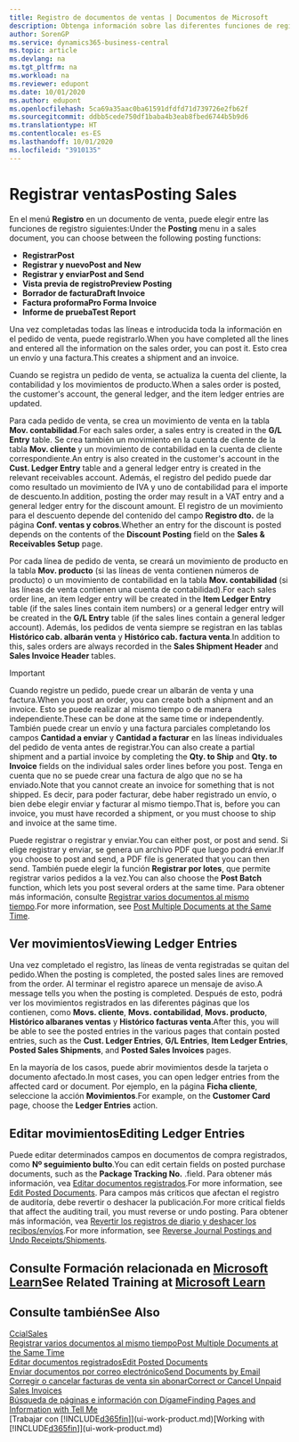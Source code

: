 ```yaml
---
title: Registro de documentos de ventas | Documentos de Microsoft
description: Obtenga información sobre las diferentes funciones de registro para registrar documentos de ventas y cómo puede actualizar los documentos registrados.
author: SorenGP
ms.service: dynamics365-business-central
ms.topic: article
ms.devlang: na
ms.tgt_pltfrm: na
ms.workload: na
ms.reviewer: edupont
ms.date: 10/01/2020
ms.author: edupont
ms.openlocfilehash: 5ca69a35aac0ba61591dfdfd71d739726e2fb62f
ms.sourcegitcommit: ddbb5cede750df1baba4b3eab8fbed6744b5b9d6
ms.translationtype: HT
ms.contentlocale: es-ES
ms.lasthandoff: 10/01/2020
ms.locfileid: "3910135"
---
```

# <a name="posting-sales"></a><span data-ttu-id="5c4a3-103">Registrar ventas</span><span class="sxs-lookup"><span data-stu-id="5c4a3-103">Posting Sales</span></span>

<span data-ttu-id="5c4a3-104">En el menú **Registro** en un documento de venta, puede elegir entre las funciones de registro siguientes:</span><span class="sxs-lookup"><span data-stu-id="5c4a3-104">Under the **Posting** menu in a sales document, you can choose between the following posting functions:</span></span>

* <span data-ttu-id="5c4a3-105">**Registrar**</span><span class="sxs-lookup"><span data-stu-id="5c4a3-105">**Post**</span></span>
* <span data-ttu-id="5c4a3-106">**Registrar y nuevo**</span><span class="sxs-lookup"><span data-stu-id="5c4a3-106">**Post and New**</span></span>
* <span data-ttu-id="5c4a3-107">**Registrar y enviar**</span><span class="sxs-lookup"><span data-stu-id="5c4a3-107">**Post and Send**</span></span>
* <span data-ttu-id="5c4a3-108">**Vista previa de registro**</span><span class="sxs-lookup"><span data-stu-id="5c4a3-108">**Preview Posting**</span></span>
* <span data-ttu-id="5c4a3-109">**Borrador de factura**</span><span class="sxs-lookup"><span data-stu-id="5c4a3-109">**Draft Invoice**</span></span>
* <span data-ttu-id="5c4a3-110">**Factura proforma**</span><span class="sxs-lookup"><span data-stu-id="5c4a3-110">**Pro Forma Invoice**</span></span>
* <span data-ttu-id="5c4a3-111">**Informe de prueba**</span><span class="sxs-lookup"><span data-stu-id="5c4a3-111">**Test Report**</span></span>

<span data-ttu-id="5c4a3-112">Una vez completadas todas las líneas e introducida toda la información en el pedido de venta, puede registrarlo.</span><span class="sxs-lookup"><span data-stu-id="5c4a3-112">When you have completed all the lines and entered all the information on the sales order, you can post it.</span></span> <span data-ttu-id="5c4a3-113">Esto crea un envío y una factura.</span><span class="sxs-lookup"><span data-stu-id="5c4a3-113">This creates a shipment and an invoice.</span></span>

<span data-ttu-id="5c4a3-114">Cuando se registra un pedido de venta, se actualiza la cuenta del cliente, la contabilidad y los movimientos de producto.</span><span class="sxs-lookup"><span data-stu-id="5c4a3-114">When a sales order is posted, the customer's account, the general ledger, and the item ledger entries are updated.</span></span>

<span data-ttu-id="5c4a3-115">Para cada pedido de venta, se crea un movimiento de venta en la tabla **Mov. contabilidad**.</span><span class="sxs-lookup"><span data-stu-id="5c4a3-115">For each sales order, a sales entry is created in the **G/L Entry** table.</span></span> <span data-ttu-id="5c4a3-116">Se crea también un movimiento en la cuenta de cliente de la tabla **Mov. cliente** y un movimiento de contabilidad en la cuenta de cliente correspondiente.</span><span class="sxs-lookup"><span data-stu-id="5c4a3-116">An entry is also created in the customer's account in the **Cust. Ledger Entry** table and a general ledger entry is created in the relevant receivables account.</span></span> <span data-ttu-id="5c4a3-117">Además, el registro del pedido puede dar como resultado un movimiento de IVA y uno de contabilidad para el importe de descuento.</span><span class="sxs-lookup"><span data-stu-id="5c4a3-117">In addition, posting the order may result in a VAT entry and a general ledger entry for the discount amount.</span></span> <span data-ttu-id="5c4a3-118">El registro de un movimiento para el descuento depende del contenido del campo **Registro dto.** de la página **Conf. ventas y cobros**.</span><span class="sxs-lookup"><span data-stu-id="5c4a3-118">Whether an entry for the discount is posted depends on the contents of the **Discount Posting** field on the **Sales & Receivables Setup** page.</span></span>

<span data-ttu-id="5c4a3-119">Por cada línea de pedido de venta, se creará un movimiento de producto en la tabla **Mov. producto** (si las líneas de venta contienen números de producto) o un movimiento de contabilidad en la tabla **Mov. contabilidad** (si las líneas de venta contienen una cuenta de contabilidad).</span><span class="sxs-lookup"><span data-stu-id="5c4a3-119">For each sales order line, an item ledger entry will be created in the **Item Ledger Entry** table (if the sales lines contain item numbers) or a general ledger entry will be created in the **G/L Entry** table (if the sales lines contain a general ledger account).</span></span> <span data-ttu-id="5c4a3-120">Además, los pedidos de venta siempre se registran en las tablas **Histórico cab. albarán venta** y **Histórico cab. factura venta**.</span><span class="sxs-lookup"><span data-stu-id="5c4a3-120">In addition to this, sales orders are always recorded in the **Sales Shipment Header** and **Sales Invoice Header** tables.</span></span>

> [!IMPORTANT]  
> <span data-ttu-id="5c4a3-121">Cuando registre un pedido, puede crear un albarán de venta y una factura.</span><span class="sxs-lookup"><span data-stu-id="5c4a3-121">When you post an order, you can create both a shipment and an invoice.</span></span> <span data-ttu-id="5c4a3-122">Esto se puede realizar al mismo tiempo o de manera independiente.</span><span class="sxs-lookup"><span data-stu-id="5c4a3-122">These can be done at the same time or independently.</span></span> <span data-ttu-id="5c4a3-123">También puede crear un envío y una factura parciales completando los campos **Cantidad a enviar** y **Cantidad a facturar** en las líneas individuales del pedido de venta antes de registrar.</span><span class="sxs-lookup"><span data-stu-id="5c4a3-123">You can also create a partial shipment and a partial invoice by completing the **Qty. to Ship** and **Qty. to Invoice** fields on the individual sales order lines before you post.</span></span> <span data-ttu-id="5c4a3-124">Tenga en cuenta que no se puede crear una factura de algo que no se ha enviado.</span><span class="sxs-lookup"><span data-stu-id="5c4a3-124">Note that you cannot create an invoice for something that is not shipped.</span></span> <span data-ttu-id="5c4a3-125">Es decir, para poder facturar, debe haber registrado un envío, o bien debe elegir enviar y facturar al mismo tiempo.</span><span class="sxs-lookup"><span data-stu-id="5c4a3-125">That is, before you can invoice, you must have recorded a shipment, or you must choose to ship and invoice at the same time.</span></span>

<span data-ttu-id="5c4a3-126">Puede registrar o registrar y enviar.</span><span class="sxs-lookup"><span data-stu-id="5c4a3-126">You can either post, or post and send.</span></span> <span data-ttu-id="5c4a3-127">Si elige registrar y enviar, se genera un archivo PDF que luego podrá enviar.</span><span class="sxs-lookup"><span data-stu-id="5c4a3-127">If you choose to post and send, a PDF file is generated that you can then send.</span></span> <span data-ttu-id="5c4a3-128">También puede elegir la función **Registrar por lotes**, que permite registrar varios pedidos a la vez.</span><span class="sxs-lookup"><span data-stu-id="5c4a3-128">You can also choose the **Post Batch** function, which lets you post several orders at the same time.</span></span> <span data-ttu-id="5c4a3-129">Para obtener más información, consulte [Registrar varios documentos al mismo tiempo](ui-batch-posting.md).</span><span class="sxs-lookup"><span data-stu-id="5c4a3-129">For more information, see [Post Multiple Documents at the Same Time](ui-batch-posting.md).</span></span>

## <a name="viewing-ledger-entries"></a><span data-ttu-id="5c4a3-130">Ver movimientos</span><span class="sxs-lookup"><span data-stu-id="5c4a3-130">Viewing Ledger Entries</span></span>

<span data-ttu-id="5c4a3-131">Una vez completado el registro, las líneas de venta registradas se quitan del pedido.</span><span class="sxs-lookup"><span data-stu-id="5c4a3-131">When the posting is completed, the posted sales lines are removed from the order.</span></span> <span data-ttu-id="5c4a3-132">Al terminar el registro aparece un mensaje de aviso.</span><span class="sxs-lookup"><span data-stu-id="5c4a3-132">A message tells you when the posting is completed.</span></span> <span data-ttu-id="5c4a3-133">Después de esto, podrá ver los movimientos registrados en las diferentes páginas que los contienen, como **Movs. cliente**, **Movs. contabilidad**, **Movs. producto**, **Histórico albaranes ventas** y **Histórico facturas venta**.</span><span class="sxs-lookup"><span data-stu-id="5c4a3-133">After this, you will be able to see the posted entries in the various pages that contain posted entries, such as the **Cust. Ledger Entries**, **G/L Entries**, **Item Ledger Entries**, **Posted Sales Shipments**, and **Posted Sales Invoices** pages.</span></span>  

<span data-ttu-id="5c4a3-134">En la mayoría de los casos, puede abrir movimientos desde la tarjeta o documento afectado.</span><span class="sxs-lookup"><span data-stu-id="5c4a3-134">In most cases, you can open ledger entries from the affected card or document.</span></span> <span data-ttu-id="5c4a3-135">Por ejemplo, en la página **Ficha cliente**, seleccione la acción **Movimientos**.</span><span class="sxs-lookup"><span data-stu-id="5c4a3-135">For example, on the **Customer Card** page, choose the **Ledger Entries** action.</span></span>

## <a name="editing-ledger-entries"></a><span data-ttu-id="5c4a3-136">Editar movimientos</span><span class="sxs-lookup"><span data-stu-id="5c4a3-136">Editing Ledger Entries</span></span>

<span data-ttu-id="5c4a3-137">Puede editar determinados campos en documentos de compra registrados, como **Nº seguimiento bulto**.</span><span class="sxs-lookup"><span data-stu-id="5c4a3-137">You can edit certain fields on posted purchase documents, such as the **Package Tracking No.**</span></span> <span data-ttu-id="5c4a3-138">.</span><span class="sxs-lookup"><span data-stu-id="5c4a3-138">field.</span></span> <span data-ttu-id="5c4a3-139">Para obtener más información, vea [Editar documentos registrados](across-edit-posted-document.md).</span><span class="sxs-lookup"><span data-stu-id="5c4a3-139">For more information, see [Edit Posted Documents](across-edit-posted-document.md).</span></span> <span data-ttu-id="5c4a3-140">Para campos más críticos que afectan el registro de auditoría, debe revertir o deshacer la publicación.</span><span class="sxs-lookup"><span data-stu-id="5c4a3-140">For more critical fields that affect the auditing trail, you must reverse or undo posting.</span></span> <span data-ttu-id="5c4a3-141">Para obtener más información, vea [Revertir los registros de diario y deshacer los recibos/envíos](finance-how-reverse-journal-posting.md).</span><span class="sxs-lookup"><span data-stu-id="5c4a3-141">For more information, see [Reverse Journal Postings and Undo Receipts/Shipments](finance-how-reverse-journal-posting.md).</span></span>

## <a name="see-related-training-at-microsoft-learn"></a><span data-ttu-id="5c4a3-142">Consulte Formación relacionada en [Microsoft Learn](/learn/modules/ship-invoice-items-dynamics-365-business-central/index)</span><span class="sxs-lookup"><span data-stu-id="5c4a3-142">See Related Training at [Microsoft Learn](/learn/modules/ship-invoice-items-dynamics-365-business-central/index)</span></span>

## <a name="see-also"></a><span data-ttu-id="5c4a3-143">Consulte también</span><span class="sxs-lookup"><span data-stu-id="5c4a3-143">See Also</span></span>

[<span data-ttu-id="5c4a3-144">Ccial</span><span class="sxs-lookup"><span data-stu-id="5c4a3-144">Sales</span></span>](sales-manage-sales.md)  
[<span data-ttu-id="5c4a3-145">Registrar varios documentos al mismo tiempo</span><span class="sxs-lookup"><span data-stu-id="5c4a3-145">Post Multiple Documents at the Same Time</span></span>](ui-batch-posting.md)  
[<span data-ttu-id="5c4a3-146">Editar documentos registrados</span><span class="sxs-lookup"><span data-stu-id="5c4a3-146">Edit Posted Documents</span></span>](across-edit-posted-document.md)  
[<span data-ttu-id="5c4a3-147">Enviar documentos por correo electrónico</span><span class="sxs-lookup"><span data-stu-id="5c4a3-147">Send Documents by Email</span></span>](ui-how-send-documents-email.md)  
[<span data-ttu-id="5c4a3-148">Corregir o cancelar facturas de venta sin abonar</span><span class="sxs-lookup"><span data-stu-id="5c4a3-148">Correct or Cancel Unpaid Sales Invoices</span></span>](sales-how-correct-cancel-sales-invoice.md)  
[<span data-ttu-id="5c4a3-149">Búsqueda de páginas e información con Dígame</span><span class="sxs-lookup"><span data-stu-id="5c4a3-149">Finding Pages and Information with Tell Me</span></span>](ui-search.md)  
<span data-ttu-id="5c4a3-150">[Trabajar con [!INCLUDE[d365fin](includes/d365fin_md.md)]](ui-work-product.md)</span><span class="sxs-lookup"><span data-stu-id="5c4a3-150">[Working with [!INCLUDE[d365fin](includes/d365fin_md.md)]](ui-work-product.md)</span></span>
